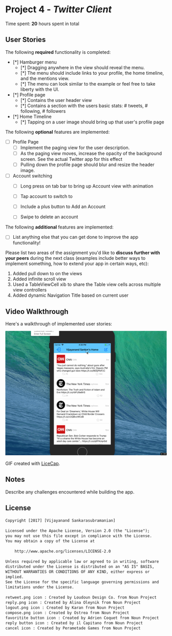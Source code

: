 # Project 4 - *Twitter Client*

Time spent: **20** hours spent in total

## User Stories

The following **required** functionality is completed:

- [*] Hamburger menu
   - [*] Dragging anywhere in the view should reveal the menu.
   - [*] The menu should include links to your profile, the home timeline, and the mentions view.
   - [*] The menu can look similar to the example or feel free to take liberty with the UI.
- [*] Profile page
   - [*] Contains the user header view
   - [*] Contains a section with the users basic stats: # tweets, # following, # followers
- [*] Home Timeline
   - [*] Tapping on a user image should bring up that user's profile page

The following **optional** features are implemented:

- [ ] Profile Page
   - [ ] Implement the paging view for the user description.
   - [ ] As the paging view moves, increase the opacity of the background screen. See the actual Twitter app for this effect
   - [ ] Pulling down the profile page should blur and resize the header image.
- [ ] Account switching
   - [ ] Long press on tab bar to bring up Account view with animation
   - [ ] Tap account to switch to
   - [ ] Include a plus button to Add an Account
   - [ ] Swipe to delete an account


The following **additional** features are implemented:

- [ ] List anything else that you can get done to improve the app functionality!

Please list two areas of the assignment you'd like to **discuss further with your peers** during the next class (examples include better ways to implement something, how to extend your app in certain ways, etc):

  1. Added pull down to on the views
  2. Added infinite scroll view
  3. Used a TableViewCell xib to share the Table view cells across multiple view controllers
  4. Added dynamic Navigation Title based on current user


## Video Walkthrough

Here's a walkthrough of implemented user stories:

<img src='https://github.com/vijayanands/TwitterClientV2/blob/master/demo.gif' title='Video Walkthrough' width='' alt='Video Walkthrough' />

GIF created with [LiceCap](http://www.cockos.com/licecap/).

## Notes

Describe any challenges encountered while building the app.

## License

    Copyright [2017] [Vijayanand Sankarasubramanian]

    Licensed under the Apache License, Version 2.0 (the "License");
    you may not use this file except in compliance with the License.
    You may obtain a copy of the License at

        http://www.apache.org/licenses/LICENSE-2.0

    Unless required by applicable law or agreed to in writing, software
    distributed under the License is distributed on an "AS IS" BASIS,
    WITHOUT WARRANTIES OR CONDITIONS OF ANY KIND, either express or implied.
    See the License for the specific language governing permissions and
    limitations under the License.

    retweet.png icon : Created by Loudoun Design Co. from Noun Project
    reply.png icon : Created by Alina Oleynik from Noun Project
    logout.png icon : Created by Karan from Noun Project
    compose.png icon : Created by Ostrea from Noun Project
    favoritite button icon : Created by Adrien Coquet from Noun Project
    reply button icon : Created by il Capitano from Noun Project
    cancel icon : Created by Perametade Games from Noun Project


